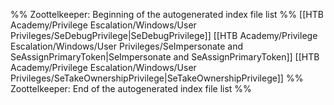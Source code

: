%% Zoottelkeeper: Beginning of the autogenerated index file list  %%
 [[HTB Academy/Privilege Escalation/Windows/User Privileges/SeDebugPrivilege|SeDebugPrivilege]]
 [[HTB Academy/Privilege Escalation/Windows/User Privileges/SeImpersonate and SeAssignPrimaryToken|SeImpersonate and SeAssignPrimaryToken]]
 [[HTB Academy/Privilege Escalation/Windows/User Privileges/SeTakeOwnershipPrivilege|SeTakeOwnershipPrivilege]]
%% Zoottelkeeper: End of the autogenerated index file list  %%
